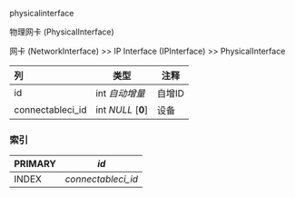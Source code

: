 physicalinterface

物理网卡 (PhysicalInterface)

网卡 (NetworkInterface) >> IP Interface (IPInterface) >> PhysicalInterface



| 列               | 类型               | 注释   |
| :--------------- | ------------------ | ------ |
| id               | int *自动增量*     | 自增ID |
| connectableci_id | int *NULL* [**0**] | 设备   |

### 索引

| PRIMARY | *id*               |
| :------ | ------------------ |
| INDEX   | *connectableci_id* |